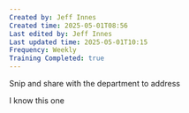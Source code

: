 ```yaml
---
Created by: Jeff Innes
Created time: 2025-05-01T08:56
Last edited by: Jeff Innes
Last updated time: 2025-05-01T10:15
Frequency: Weekly
Training Completed: true
---
```

Snip and share with the department to address

I know this one
